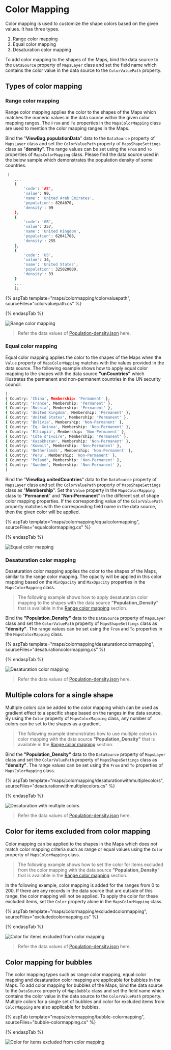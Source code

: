 # Color Mapping

Color mapping is used to customize the shape colors based on the given values. It has three types.

1. Range color mapping
2. Equal color mapping
3. Desaturation color mapping

To add color mapping to the shapes of the Maps, bind the data source to the `DataSource` property of `MapsLayer` class and set the field name which contains the color value in the data source to the `ColorValuePath` property.

## Types of color mapping

### Range color mapping

Range color mapping applies the color to the shapes of the Maps which matches the numeric values in the data source within the given color mapping ranges. The `From` and `To` properties in the `MapsColorMapping` class are used to mention the color mapping ranges in the Maps.

Bind the "**ViewBag.populationData**" data to the `DataSource` property of `MapsLayer` class and set the `ColorValuePath` property of `MapsShapeSettings` class as "**density**". The range values can be set using the `From` and `To` properties of `MapsColorMapping` class. Please find the data source used in the below sample which demonstrates the population density of some countries.

```sh
 [
    ...
    {
        'code': 'AE',
        'value': 90,
        'name': 'United Arab Emirates',
        'population': 8264070,
        'density': 99
    },
    {
        'code': 'GB',
        'value': 257,
        'name': 'United Kingdom',
        'population': 62041708,
        'density': 255
    },
    {
        'code': 'US',
        'value': 34,
        'name': 'United States',
        'population': 325020000,
        'density': 33
    }
    ...
    ];
```

{% aspTab template="maps/colormapping/colorvaluepath", sourceFiles="colorvaluepath.cs" %}

{% endaspTab %}

![Range color mapping](./images/Colormapping/range-colormapping.PNG)

> Refer the data values of [Population-density.json](https://www.syncfusion.com/downloads/support/directtrac/general/ze/Population-density-1298888173) here.

### Equal color mapping

Equal color mapping applies the color to the shapes of the Maps when the `Value` property of `MapsColorMapping` matches with the values provided in the data source. The following example shows how to apply equal color mapping to the shapes with the data source **"unCountries"** which illustrates the permanent and non-permanent countries in the UN security council.

```sh
[
{ Country: 'China', Membership: 'Permanent' },
{ Country: 'France', Membership: 'Permanent' },
{ Country: 'Russia', Membership: 'Permanent' },
{ Country: 'United Kingdom', Membership: 'Permanent' },
{ Country: 'United States', Membership: 'Permanent' },
{ Country: 'Bolivia', Membership: 'Non-Permanent' },
{ Country: 'Eq. Guinea', Membership: 'Non-Permanent' },
{ Country: 'Ethiopia', Membership: 'Non-Permanent' },
{ Country: "Côte d'Ivoire", Membership: 'Permanent' },
{ Country: 'Kazakhstan', Membership: 'Non-Permanent' },
{ Country: 'Kuwait', Membership: 'Non-Permanent' },
{ Country: 'Netherlands', Membership: 'Non-Permanent' },
{ Country: 'Peru', Membership: 'Non-Permanent' },
{ Country: 'Poland', Membership: 'Non-Permanent' },
{ Country: 'Sweden', Membership: 'Non-Permanent' },
]
```

Bind the "**ViewBag.unitedCountries**" data to the `DataSource` property of `MapsLayer` class and set the `ColorValuePath` property of `MapsShapeSettings` class as "**Membership**". Set the `Value` property in the `MapsColorMapping` class to "**Permanent**" and "**Non-Permanent**" in the different set of shape color mapping properties. If the corresponding value of the `ColorValuePath` property matches with the corresponding field name in the data source, then the given color will be applied.

{% aspTab template="maps/colormapping/equalcolormapping", sourceFiles="equalcolormapping.cs" %}

{% endaspTab %}

![Equal color mapping](./images/Colormapping/equal-colormapping.PNG)

### Desaturation color mapping

Desaturation color mapping applies the color to the shapes of the Maps, similar to the range color mapping. The opacity will be applied in this color mapping based on the `MinOpacity` and `MaxOpacity` properties in the `MapsColorMapping` class.

> The following example shows how to apply desaturation color mapping to the shapes with the data source  **"Population_Density"** that is available in the [Range color mapping](#range-color-mapping) section.

Bind the **"Population_Density"** data to the `DataSource` property of `MapsLayer` class and set the `ColorValuePath` property of `MapsShapeSettings` class as **"density"**. The range values can be set using the `From` and `To` properties in the `MapsColorMapping` class.

{% aspTab template="maps/colormapping/desaturationcolormapping", sourceFiles="desaturationcolormapping.cs" %}

{% endaspTab %}

![Desaturation color mapping](./images/Colormapping/desaturation-colormapping.PNG)

> Refer the data values of [Population-density.json](https://www.syncfusion.com/downloads/support/directtrac/general/ze/Population-density-1298888173) here.

## Multiple colors for a single shape

Multiple colors can be added to the color mapping which can be used as gradient effect to a specific shape based on the ranges in the data source. By using the `Color` property of `MapsColorMapping` class, any number of colors can be set to the shapes as a gradient.

> The following example demonstrates how to use multiple colors in color mapping with the data source  **"Population_Density"** that is available in the [Range color mapping](#range-color-mapping) section.

Bind the **"Population_Density"** data to the `DataSource` property of `MapsLayer` class and set the `ColorValuePath` property of `MapsShapeSettings` class as **"density"**. The range values can be set using the `From` and `To` properties of `MapsColorMapping` class.

{% aspTab template="maps/colormapping/desaturationwithmultiplecolors", sourceFiles="desaturationwithmultiplecolors.cs" %}

{% endaspTab %}

![Desaturation with multiple colors](./images/Colormapping/desaturation-multiple-color.PNG)

> Refer the data values of [Population-density.json](https://www.syncfusion.com/downloads/support/directtrac/general/ze/Population-density-1298888173) here.

## Color for items excluded from color mapping

Color mapping can be applied to the shapes in the Maps which does not match color mapping criteria such as range or equal values using the `Color` property of `MapsColorMapping` class.

> The following example shows how to set the color for items excluded from the color mapping with the data source **"Population_Density"** that is available in the [Range color mapping](#range-color-mapping) section.

In the following example, color mapping is added for the ranges from 0 to 200. If there are any records in the data source that are outside of this range, the color mapping will not be applied. To apply the color for these excluded items, set the `Color` property alone in the `MapsColorMapping` class.

{% aspTab template="maps/colormapping/excludedcolormapping", sourceFiles="excludedcolormapping.cs" %}

{% endaspTab %}

![Color for items excluded from color mapping](./images/Colormapping/excluded-colormapping.PNG)

> Refer the data values of [Population-density.json](https://www.syncfusion.com/downloads/support/directtrac/general/ze/Population-density-1298888173) here.

## Color mapping for bubbles

The color mapping types such as range color mapping, equal color mapping and desaturation color mapping are applicable for bubbles in the Maps. To add color mapping for bubbles of the Maps, bind the data source to the `DataSource` property of `MapsBubble` class and set the field name which contains the color value in the data source to the `ColorValuePath` property. Multiple colors for a single set of bubbles and color for excluded items from `ColorMapping` are also applicable for bubbles.

{% aspTab template="maps/colormapping/bubble-colormapping", sourceFiles="bubble-colormapping.cs" %}

{% endaspTab %}

![Color for items excluded from color mapping](./images/Colormapping/bubble-colormapping.PNG)